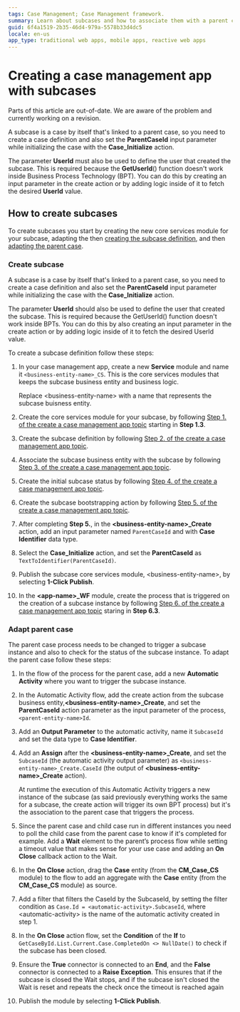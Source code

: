 ```yaml
---
tags: Case Management; Case Management framework.
summary: Learn about subcases and how to associate them with a parent case.
guid: 6f4a1519-2b35-46d4-979a-5578b33d4dc5
locale: en-us
app_type: traditional web apps, mobile apps, reactive web apps
---
```


# Creating a case management app with subcases 

<div class="warning" markdown="1">

Parts of this article are out-of-date. We are aware of the problem and currently working on a revision.

</div>

A subcase is a case by itself that's linked to a parent case, so you need to create a case definition and also set the **ParentCaseId** input parameter while initializing the case with the **Case_Initialize** action.

The parameter **UserId** must also be used to define the user that created the subcase. This is required because the **GetUserId**() function doesn't work inside Business Process Technology (BPT). You can do this by creating an input parameter in the create action or by adding logic inside of it to fetch the desired **UserId** value.

## How to create subcases

To create subcases you start by creating the new core services module for your subcase, adapting the then [creating the subcase definition](#create-subcase), and then [adapting the parent case](#adapt-parent-case).

### Create subcase

A subcase is a case by itself that's linked to a parent case, so you need to create a case definition and also set the **ParentCaseId** input parameter while initializing the case with the **Case_Initialize** action.

<div class="info" markdown="1">

The parameter **UserId** should also be used to define the user that created the subcase. This is required because the GetUserId() function doesn't work inside BPTs. You can do this by also creating an input parameter in the create action or by adding logic inside of it to fetch the desired UserId value.

</div>

To create a subcase definition follow these steps:

1. In your case management app, create a new **Service** module and name it `<business-entity-name>_CS`. This is the core services modules that keeps the subcase business entity and business logic.

    <div class='info' markdown='1'>

    Replace &lt;business-entity-name&gt; with a name that represents the subcase buisness entity.

    </div>

1. Create the core services module for your subcase, by following [Step 1. of the create a case management app topic](bootstrap-app.md#step1) starting in **Step 1.3**.

1. Create the subcase definition by following [Step 2. of the create a case management app topic](bootstrap-app.md#step2).

1. Associate the subcase business entity with the subcase by following [Step 3. of the create a case management app topic](bootstrap-app.md#step3).

1. Create the initial subcase status by following [Step 4. of the create a case management app topic](bootstrap-app.md#step4).

1. Create the subcase bootstrapping action by following [Step 5. of the create a case management app topic](bootstrap-app.md#step5).

1. After completing **Step 5.**, in the **&lt;business-entity-name&gt;_Create** action, add an input parameter named `ParentCaseId` and with **Case Identifier** data type.

1. Select the **Case_Initialize** action, and set the **ParentCaseId** as `TextToIdentifier(ParentCaseId)`.

1. Publish the subcase core services module, &lt;business-entity-name&gt;, by selecting **1-Click Publish**.

1. In the **&lt;app-name&gt;_WF** module, create the process that is triggered on the creation of a subcase instance by following [Step 6. of the create a case management app topic](bootstrap-app.md#step6) staring in **Step 6.3**.

### Adapt parent case

The parent case process needs to be changed to trigger a subcase instance and also to check for the status of the subcase instance. To adapt the parent case follow these steps:

1. In the flow of the process for the parent case, add a new **Automatic Activity** where you want to trigger the subcase instance.

1. In the Automatic Activity flow, add the create action from the subcase business entity,**&lt;business-entity-name&gt;_Create**, and set the **ParentCaseId** action parameter as the input parameter of the process, `<parent-entity-name>Id`.

1. Add an **Output Parameter** to the automatic activity, name it `SubcaseId` and set the data type to **Case Identifier**.

1. Add an **Assign** after the **&lt;business-entity-name&gt;\_Create**, and set the `SubcaseId` (the automatic activity output parameter) as `<business-entity-name>_Create.CaseId` (the output of **&lt;business-entity-name&gt;\_Create** action).

    <div class="info" markdown="1">

    At runtime the execution of this Automatic Activity triggers a new instance of the subcase (as said previously everything works the same for a subcase, the create action will trigger its own BPT process) but it's the association to the parent case that triggers the process.

    </div>

1. Since the parent case and child case run in different instances you need to poll the child case from the parent case to know if it's completed for example. Add a **Wait** element to the parent’s process flow while setting a timeout value that makes sense for your use case and adding an **On Close** callback action to the Wait.

1. In the **On Close** action, drag the **Case** entity (from the **CM_Case_CS** module) to the flow to add an aggregate with the **Case** entity (from the **CM_Case_CS** module) as source.

1. Add a filter that filters the CaseId by the SubcaseId, by setting the filter condition as `Case.Id = <automatic-activity>.SubcaseId`, where &lt;automatic-activity&gt; is the name of the automatic activity created in step 1.

1. In the **On Close** action flow, set the **Condition** of the **If** to `GetCaseById.List.Current.Case.CompletedOn <> NullDate()` to check if the subcase has been closed.

1. Ensure the **True** connector is connected to an **End**, and the **False** connector is connected to a **Raise Exception**. This ensures that if the subcase is closed the Wait stops, and if the subcase isn't closed the Wait is reset and repeats the check once the timeout is reached again

1. Publish the module by selecting **1-Click Publish**.
